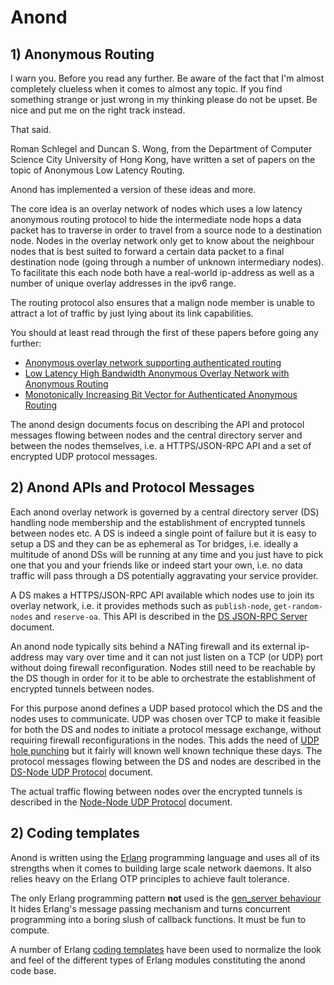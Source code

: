 # Anond

## 1) Anonymous Routing

I warn you. Before you read any further. Be aware of the fact that I'm
almost completely clueless when it comes to almost any topic. If you
find something strange or just wrong in my thinking please do not be
upset. Be nice and put me on the right track instead.

That said.

Roman Schlegel and Duncan S. Wong, from the Department of Computer
Science City University of Hong Kong, have written a set of papers on
the topic of Anonymous Low Latency Routing.

Anond has implemented a version of these ideas and more.

The core idea is an overlay network of nodes which uses a low latency
anonymous routing protocol to hide the intermediate node hops a data
packet has to traverse in order to travel from a source node to a
destination node. Nodes in the overlay network only get to know about
the neighbour nodes that is best suited to forward a certain data
packet to a final destination node (going through a number of unknown
intermediary nodes). To facilitate this each node both have a
real-world ip-address as well as a number of unique overlay addresses
in the ipv6 range.

The routing protocol also ensures that a malign node member is unable
to attract a lot of traffic by just lying about its link capabilities.

You should at least read through the first of these papers before
going any further:

* [Anonymous overlay network supporting authenticated routing](Schlegel-Wong-3.pdf)
* [Low Latency High Bandwidth Anonymous Overlay Network with Anonymous Routing](Schlegel-Wong-1.pdf)
* [Monotonically Increasing Bit Vector for Authenticated Anonymous Routing](Schlegel-Wong-2.pdf)

The anond design documents focus on describing the API and protocol
messages flowing between nodes and the central directory server and
between the nodes themselves, i.e. a HTTPS/JSON-RPC API and a set of
encrypted UDP protocol messages.

## 2) Anond APIs and Protocol Messages

Each anond overlay network is governed by a central directory server
(DS) handling node membership and the establishment of encrypted
tunnels between nodes etc. A DS is indeed a single point of failure
but it is easy to setup a DS and they can be as ephemeral as Tor
bridges, i.e. ideally a multitude of anond DSs will be running at any
time and you just have to pick one that you and your friends like or 
indeed start your own, i.e. no data traffic will pass through a DS
potentially aggravating your service provider.

A DS makes a HTTPS/JSON-RPC API available which nodes use to join its
overlay network, i.e. it provides methods such as `publish-node`,
`get-random-nodes` and `reserve-oa`. This API is described in the [DS
JSON-RPC Server](ds-json-rpc-server.md) document. 

An anond node typically sits behind a NATing firewall and its external
ip-address may vary over time and it can not just listen on a TCP (or
UDP) port without doing firewall reconfiguration. Nodes still need to
be reachable by the DS though in order for it to be able to
orchestrate the establishment of encrypted tunnels between nodes.

For this purpose anond defines a UDP based protocol which the DS and
the nodes uses to communicate. UDP was chosen over TCP to make it
feasible for both the DS and nodes to initiate a protocol message
exchange, without requiring firewall reconfigurations in the
nodes. This adds the need of [UDP hole punching]() but it fairly will
known well known technique these days. The protocol messages flowing
between the DS and nodes are described in the [DS-Node UDP
Protocol](ds-node-udp-protocol.md) document.

The actual traffic flowing between nodes over the encrypted tunnels is
described in the [Node-Node UDP Protocol](node-node-udp-protocol.md)
document.

## 2) Coding templates

Anond is written using the [Erlang](http://www.erlang.org) programming
language and uses all of its strengths when it comes to building large
scale network daemons. It also relies heavy on the Erlang OTP
principles to achieve fault tolerance.

The only Erlang programming pattern **not** used is the
[gen_server
behaviour](http://www.erlang.org/doc/design_principles/gen_server_concepts.html)
It hides Erlang's message passing mechanism and turns concurrent
programming into a boring slush of callback functions. It must be fun
to compute.

A number of Erlang [coding templates](coding_templates) have been used
to normalize the look and feel of the different types of Erlang modules
constituting the anond code base.
